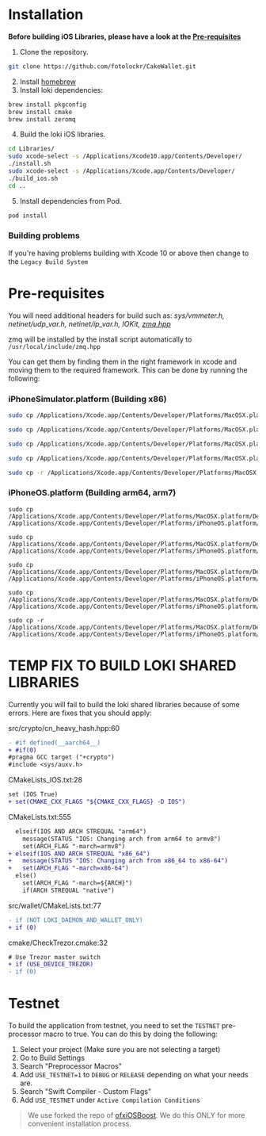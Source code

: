 # Installation

**Before building iOS Libraries, please have a look at the [Pre-requisites](#pre-requisites)**

1. Clone the repository.
```sh
git clone https://github.com/fotolockr/CakeWallet.git
```
2. Install [homebrew](https://brew.sh/)
3. Install loki dependencies:
```sh
brew install pkgconfig
brew install cmake
brew install zeromq
```
4. Build the loki iOS libraries.
```sh
cd Libraries/
sudo xcode-select -s /Applications/Xcode10.app/Contents/Developer/
./install.sh
sudo xcode-select -s /Applications/Xcode.app/Contents/Developer/
./build_ios.sh
cd ..
```
5. Install dependencies from Pod.
```sh
pod install
```

### Building problems
If you're having problems building with Xcode 10 or above then change to the `Legacy Build System`

# Pre-requisites

You will need additional headers for build such as: *sys/vmmeter.h, netinet/udp_var.h, netinet/ip_var.h, IOKit, [zmq.hpp](https://github.com/zeromq/cppzmq)*

zmq will be installed by the install script automatically to `/usr/local/include/zmq.hpp`

You can get them by finding them in the right framework in xcode and moving them to the required framework. This can be done by running the following:

### iPhoneSimulator.platform (Building x86)
```sh
sudo cp /Applications/Xcode.app/Contents/Developer/Platforms/MacOSX.platform/Developer/SDKs/MacOSX.sdk/usr/include/sys/vmmeter.h /Applications/Xcode.app/Contents/Developer/Platforms/iPhoneSimulator.platform/Developer/SDKs/iPhoneSimulator.sdk/usr/include/sys/

sudo cp /Applications/Xcode.app/Contents/Developer/Platforms/MacOSX.platform/Developer/SDKs/MacOSX.sdk/usr/include/netinet/udp_var.h /Applications/Xcode.app/Contents/Developer/Platforms/iPhoneSimulator.platform/Developer/SDKs/iPhoneSimulator.sdk/usr/include/netinet/

sudo cp /Applications/Xcode.app/Contents/Developer/Platforms/MacOSX.platform/Developer/SDKs/MacOSX.sdk/usr/include/netinet/ip_var.h /Applications/Xcode.app/Contents/Developer/Platforms/iPhoneSimulator.platform/Developer/SDKs/iPhoneSimulator.sdk/usr/include/netinet/

sudo cp /Applications/Xcode.app/Contents/Developer/Platforms/MacOSX.platform/Developer/SDKs/MacOSX.sdk/usr/include/libkern/OSTypes.h /Applications/Xcode.app/Contents/Developer/Platforms/iPhoneSimulator.platform/Developer/SDKs/iPhoneSimulator.sdk/usr/include/libkern

sudo cp -r /Applications/Xcode.app/Contents/Developer/Platforms/MacOSX.platform/Developer/SDKs/MacOSX.sdk/System/Library/Frameworks/IOKit.framework/Versions/A/Headers /Applications/Xcode.app/Contents/Developer/Platforms/iPhoneSimulator.platform/Developer/SDKs/iPhoneSimulator.sdk/System/Library/Frameworks/IOKit.framework
```

### iPhoneOS.platform (Building arm64, arm7)
```
sudo cp /Applications/Xcode.app/Contents/Developer/Platforms/MacOSX.platform/Developer/SDKs/MacOSX.sdk/usr/include/sys/vmmeter.h /Applications/Xcode.app/Contents/Developer/Platforms/iPhoneOS.platform/Developer/SDKs/iPhoneOS.sdk/usr/include/sys/

sudo cp /Applications/Xcode.app/Contents/Developer/Platforms/MacOSX.platform/Developer/SDKs/MacOSX.sdk/usr/include/netinet/udp_var.h /Applications/Xcode.app/Contents/Developer/Platforms/iPhoneOS.platform/Developer/SDKs/iPhoneOS.sdk/usr/include/netinet/

sudo cp /Applications/Xcode.app/Contents/Developer/Platforms/MacOSX.platform/Developer/SDKs/MacOSX.sdk/usr/include/netinet/ip_var.h /Applications/Xcode.app/Contents/Developer/Platforms/iPhoneOS.platform/Developer/SDKs/iPhoneOS.sdk/usr/include/netinet/

sudo cp /Applications/Xcode.app/Contents/Developer/Platforms/MacOSX.platform/Developer/SDKs/MacOSX.sdk/usr/include/libkern/OSTypes.h /Applications/Xcode.app/Contents/Developer/Platforms/iPhoneOS.platform/Developer/SDKs/iPhoneOS.sdk/usr/include/libkern

sudo cp -r /Applications/Xcode.app/Contents/Developer/Platforms/MacOSX.platform/Developer/SDKs/MacOSX.sdk/System/Library/Frameworks/IOKit.framework/Versions/A/Headers /Applications/Xcode.app/Contents/Developer/Platforms/iPhoneOS.platform/Developer/SDKs/iPhoneOS.sdk/System/Library/Frameworks/IOKit.framework
```

# TEMP FIX TO BUILD LOKI SHARED LIBRARIES

Currently you will fail to build the loki shared libraries because of some errors.
Here are fixes that you should apply:

src/crypto/cn_heavy_hash.hpp:60
```diff
- #if defined(__aarch64__)
+ #if(0)
#pragma GCC target ("+crypto")
#include <sys/auxv.h>
```

CMakeLists_IOS.txt:28
```diff
set (IOS True)
+ set(CMAKE_CXX_FLAGS "${CMAKE_CXX_FLAGS} -D IOS")
```

CMakeLists.txt:555
```diff
  elseif(IOS AND ARCH STREQUAL "arm64")
    message(STATUS "IOS: Changing arch from arm64 to armv8")
    set(ARCH_FLAG "-march=armv8")
+ elseif(IOS AND ARCH STREQUAL "x86_64")
+   message(STATUS "IOS: Changing arch from x86_64 to x86-64")
+   set(ARCH_FLAG "-march=x86-64")
  else()
    set(ARCH_FLAG "-march=${ARCH}")
    if(ARCH STREQUAL "native")

```

src/wallet/CMakeLists.txt:77
```diff
- if (NOT LOKI_DAEMON_AND_WALLET_ONLY)
+ if (0)
```

cmake/CheckTrezor.cmake:32
```diff
# Use Trezor master switch
+ if (USE_DEVICE_TREZOR)
- if (0)
```

# Testnet

To build the application from testnet, you need to set the `TESTNET` pre-processor macro to true.
You can do this by doing the following:
1. Select your project (Make sure you are not selecting a target)
2. Go to Build Settings
3. Search "Preprocessor Macros"
4. Add `USE_TESTNET=1` to `DEBUG` or `RELEASE` depending on what your needs are.
5. Search "Swift Compiler - Custom Flags"
6. Add `USE_TESTNET` under `Active Compilation Conditions`

> We use forked the repo of [ofxiOSBoost](https://github.com/Mikunj/ofxiOSBoost/tree/loki). We do this ONLY for more convenient installation process.



